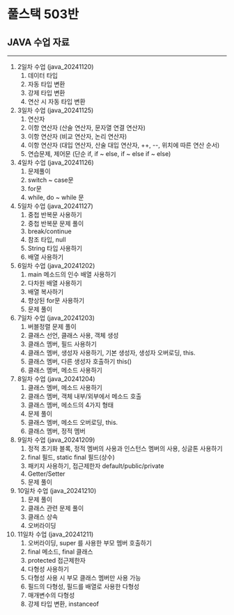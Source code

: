 # 풀스택 503반
## JAVA 수업 자료

---

1. 2일차 수업 (java_20241120)
   1. 데이터 타입
   2. 자동 타입 변환
   3. 강제 타입 변환
   4. 연산 시 자동 타입 변환
2. 3일차 수업 (java_20241125)
   1. 연산자
   2. 이항 연산자 (산술 연산자, 문자열 연결 연산자)
   3. 이항 연산자 (비교 연산자, 논리 연산자)
   4. 이항 연산자 (대입 연산자, 산술 대입 연산자, ++, --, 위치에 따른 연산 순서)
   5. 연습문제, 제어문 (단순 if, if ~ else, if ~ else if ~ else)
3. 4일차 수업 (java_20241126)
   1. 문제풀이
   2. switch ~ case문
   3. for문
   4. while, do ~ while 문
4. 5일차 수업 (java_20241127)
	1. 중첩 반복문 사용하기
	2. 중첩 반복문 문제 풀이
	3. break/continue
	4. 참조 타입, null
	5. String 타입 사용하기
	6. 배열 사용하기
5. 6일차 수업 (java_20241202)
	1. main 메소드의 인수 배열 사용하기
	2. 다차원 배열 사용하기
	3. 배열 복사하기
	4. 향상된 for문 사용하기
	5. 문제 풀이
6. 7일차 수업 (java_20241203)
	1. 버블정렬 문제 풀이
	2. 클래스 선언, 클래스 사용, 객체 생성
	3. 클래스 멤버, 필드 사용하기
	4. 클래스 멤버, 생성자 사용하기, 기본 생성자, 생성자 오버로딩, this.
	5. 클래스 멤버, 다른 생성자 호출하기 this()
	6. 클래스 멤버, 메소드 사용하기
7. 8일차 수업 (java_20241204)
	1. 클래스 멤버, 메소드 사용하기
	2. 클래스 멤버, 객체 내부/외부에서 메소드 호출
	3. 클래스 멤버, 메소드의 4가지 형태
	4. 문제 풀이
	5. 클래스 멤버, 메소드 오버로딩, this.
	6. 클래스 멤버, 정적 멤버
8. 9일차 수업 (java_20241209)
	1. 정적 초기화 블록, 정적 멤버의 사용과 인스턴스 멤버의 사용, 싱글톤 사용하기
	2. final 필드, static final 필드(상수)
	3. 패키지 사용하기, 접근제한자 default/public/private
	4. Getter/Setter
	5. 문제 풀이
9. 10일차 수업 (java_20241210)
	1. 문제 풀이
	2. 클래스 관련 문제 풀이
	3. 클래스 상속
	4. 오버라이딩
10. 11일차 수업 (java_20241211)
	1. 오버라이딩, super 를 사용한 부모 멤버 호출하기
	2. final 메소드, final 클래스
	3. protected 접근제한자
	4. 다형성 사용하기
	5. 다형성 사용 시 부모 클래스 멤버만 사용 가능
	6. 필드의 다형성, 필드를 배열로 사용한 다형성
	7. 매개변수의 다형성
	8. 강제 타입 변환, instanceof
	
	